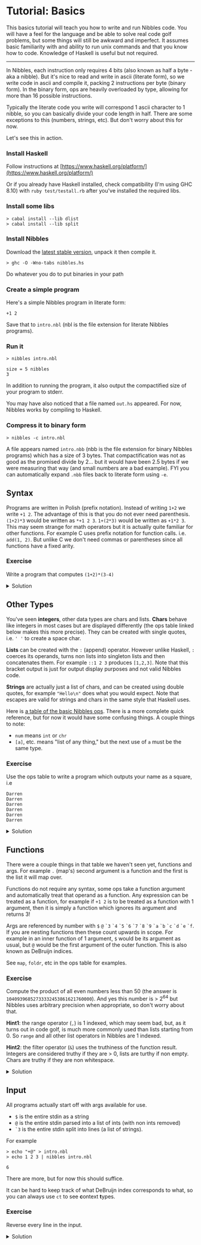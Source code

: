 # Tutorial: Basics

This basics tutorial will teach you how to write and run Nibbles code. You will have a feel for the language and be able to solve real code golf problems, but some things will still be awkward and imperfect. It assumes basic familiarity with and ability to run unix commands and that you know how to code. Knowledge of Haskell is useful but not required.

---

In Nibbles, each instruction only requires 4 bits (also known as half a byte - aka a nibble). But it's nice to read and write in ascii (literate form), so we write code in ascii and compile it, packing 2 instructions per byte (binary form). In the binary form, ops are heavily overloaded by type, allowing for more than 16 possible instructions.

Typically the literate code you write will correspond 1 ascii character to 1 nibble, so you can basically divide your code length in half. There are some exceptions to this (numbers, strings, etc). But don't worry about this for now.

Let's see this in action.

### Install Haskell
Follow instructions at [https://www.haskell.org/platform/](https://www.haskell.org/platform/)

Or if you already have Haskell installed, check compatibility (I'm using GHC 8.10) with `ruby test/testall.rb` after you've installed the required libs.

### Install some libs
	> cabal install --lib dlist
	> cabal install --lib split

### Install Nibbles
Download the [latest stable version](https://nibbles.golf/nibbles-latest.tgz), unpack it then compile it.

	> ghc -O -Wno-tabs nibbles.hs

Do whatever you do to put binaries in your path

### Create a simple program
Here's a simple Nibbles program in literate form:

	+1 2

Save that to `intro.nbl` (nbl is the file extension for literate Nibbles programs).

### Run it

	> nibbles intro.nbl
<!-- -->

	size = 5 nibbles
	3

In addition to running the program, it also output the compactified size of your program to stderr.

You may have also noticed that a file named `out.hs` appeared. For now, Nibbles works by compiling to Haskell.

###  Compress it to binary form

	> nibbles -c intro.nbl

A file appears named `intro.nbb` (nbb is the file extension for binary Nibbles programs) which has a size of 3 bytes. That compactification was not as good as the promised divide by 2... but it would have been 2.5 bytes if we were measuring that way (and small numbers are a bad example). FYI you can automatically expand `.nbb` files back to literate form using `-e`.

## Syntax
Programs are written in Polish (prefix notation). Instead of writing `1+2` we write `+1 2`. The advantage of this is that you do not ever need parenthesis. `(1+2)*3` would be written as `*+1 2 3`. `1+(2*3)` would be written as `+1*2 3`. This may seem strange for math operators but it is actually quite familiar for other functions. For example C uses prefix notation for function calls. i.e. `add(1, 2)`. But unlike C we don't need commas or parentheses since all functions have a fixed arity.

### Exercise
Write a program that computes `(1+2)*(3-4)`
<details>
<summary>Solution</summary>


	*+1 2-3 4

You may be distraught about those spaces, but they don't affect binary size.
</details>

## Other Types
You've seen **integers**, other data types are chars and lists. **Chars** behave like integers in most cases but are displayed differently (the ops table linked below makes this more precise). They can be created with single quotes, i.e. `' '` to create a space char.

**Lists** can be created with the `:` (append) operator. However unlike Haskell, `:` coerces its operands, turns non lists into singleton lists and then concatenates them. For example `::1 2 3` produces `[1,2,3]`. Note that this bracket output is just for output display purposes and not valid Nibbles code.

**Strings** are actually just a list of chars, and can be created using double quotes, for example `"Hello\n"` does what you would expect. Note that escapes are valid for strings and chars in the same style that Haskell uses.

Here is [a table of the basic Nibbles ops](https://nibbles.golf/simpleref.html). There is a more complete quick reference, but for now it would have some confusing things. A couple things to note:

-	`num` means `int` or `chr`
-	`[a]`, etc. means "list of any thing," but the next use of `a` must be the same type.

### Exercise
Use the ops table to write a program which outputs your name as a square, i.e

	Darren
	Darren
	Darren
	Darren
	Darren
	Darren

<details>
<summary>Solution</summary>

	^6:"Darren" '\n'

That newline could have been included in the string but I'm just showing off how not to code golf.
</details>

## Functions
There were a couple things in that table we haven't seen yet, functions and args. For example `.` (map's) second argument is a function and the first is the list it will map over.

Functions do not require any syntax, some ops take a function argument and automatically treat that operand as a function. Any expression can be treated as a function, for example if `+1 2` is to be treated as a function with 1 argument, then it is simply a function which ignores its argument and returns 3!

Args are referenced by number with `$` `@` `` `3 `` `` `4 `` `` `5 `` `` `6 `` `` `7 `` `` `8 `` `` `9 `` `` `a `` `` `b `` `` `c `` `` `d `` `` `e `` `` `f ``. If you are nesting functions then these count upwards in scope. For example in an inner function of 1 argument, `$` would be its argument as usual, but `@` would be the first argument of the outer function. This is also known as DeBruijn indices.

See `map`, `foldr`, etc in the ops table for examples.

### Exercise
Compute the product of all even numbers less than 50 (the answer is `10409396852733332453861621760000`). And yes this number is > 2<sup>64</sup> but Nibbles uses arbitrary precision when appropriate, so don't worry about that.

**Hint1**: the range operator (`,`) is 1 indexed, which may seem bad, but, as it turns out in code golf, is much more commonly used than lists starting from 0. So `range` and all other list operators in Nibbles are 1 indexed.

**Hint2**: the filter operator (`&`) uses the truthiness of the function result. Integers are considered truthy if they are > 0, lists are turthy if non empty. Chars are truthy if they are non whitespace.

<details>
<summary>Solution</summary>

	/&,49%+1$2*$@
Finally we are seeing nice looking programs, can you do better? We will learn more ways to shorten this.
</details>

## Input
All programs actually start off with args available for use.

- `$` is the entire stdin as a string
- `@` is the entire stdin parsed into a list of ints (with non ints removed)
- `` `3 `` is the entire stdin split into lines (a list of strings).

For example

	> echo "+@" > intro.nbl
	> echo 1 2 3 | nibbles intro.nbl
<!-- -->

	6

There are more, but for now this should suffice.

It can be hard to keep track of what DeBruijn index corresponds to what, so you can always use `ct` to see **c**ontext **t**ypes.

### Exercise
Reverse every line in the input.

<details>
<summary>Solution</summary>

	.`3\$
  
Were you expecting it to be harder than that?
</details>

